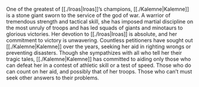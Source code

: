 One of the greatest of [[./Iroas|Iroas]]’s champions, [[./Kalemne|Kalemne]] is a stone giant sworn to the service of the god of war. A warrior of tremendous strength and tactical skill, she has imposed martial discipline on the most unruly of troops and has led squads of giants and minotaurs to glorious victories. Her devotion to [[./Iroas|Iroas]] is absolute, and her commitment to victory is unwavering. Countless petitioners have sought out [[./Kalemne|Kalemne]] over the years, seeking her aid in righting wrongs or preventing disasters. Though she sympathizes with all who tell her their tragic tales, [[./Kalemne|Kalemne]] has committed to aiding only those who can defeat her in a contest of athletic skill or a test of speed. Those who do can count on her aid, and possibly that of her troops. Those who can’t must seek other answers to their problems.